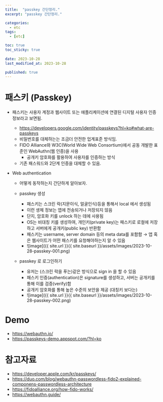 ```yaml
---
title:  "passkey 간단정리."
excerpt: "passkey 간단정리."

categories:
  - etc
tags:
  - [etc]

toc: true
toc_sticky: true
 
date: 2023-10-28
last_modified_at: 2023-10-28

published: true
---
```


# 패스키 (Passkey)
* 패스키는 사용자 계정과 웹사이트 또는 애플리케이션에 연결된 디지털 사용자 인증 정보라고 보면됨.
    * https://developers.google.com/identity/passkeys?hl=ko#what-are-passkeys
    * 비밀번호를 대체하는는 조금더 안전한 업계표준 방식임.
    * FIDO Alliance와 W3C(World Wide Web Consortium)에서 공동 개발한 표준인 WebAuthn(웹 인증)을 사용
        * 공개키 암호화를 활용하여 사용자를 인증하는 방식
    * 기존 패스워드와 2단계 인증을 대체할 수 있음.

* Web authentication
    * 어떻게 동작하는지 간단하게 알아보자.
    * passkey 생성
        * 패스키는 스크린 락(지문이식, 얼굴인식)등을 통해서 local 에서 생성됨
        * 이런 생체 정보는 앱에 전송되거나 저장되지 않음
        * 단지, 암호화 키를 unlock 하는 데에 사용됨
        * OS는 비대칭 키를 생성하여, 개인키(private key)는 패스키로 로컬에 저장하고 서버에게 공개키(public key) 반환함
        * 패스키는 username, server domain 등의 meta data를 포함함 → 앱 혹은 웹사이트가 어떤 패스키를 요청해야하는지 알 수 있음
        * ![image]({{ site.url }}{{ site.baseurl }}/assets/images/2023-10-28-passkey-001.png)

    * passkey 로 로그인하기
        * 유저는 (스크린 락을 푸는)같은 방식으로 sign in 을 할 수 있음
        * 패스키 인증(authentication)은 signature를 생성하고, 서버는 공개키를 통해 이를 검증(verify)함
        * 공개키 암호화를 통해 높은 수준의 보안을 제공 (대칭키 보다는)
        * ![image]({{ site.url }}{{ site.baseurl }}/assets/images/2023-10-28-passkey-002.png)

# Demo
* https://webauthn.io/
* https://passkeys-demo.appspot.com/?hl=ko

# 참고자료
* https://developer.apple.com/kr/passkeys/
* https://duo.com/blog/webauthn-passwordless-fido2-explained-componens-passwordless-architecture
* https://fidoalliance.org/how-fido-works/
* https://webauthn.guide/